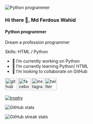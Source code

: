 ![Python programmer](https://www.facebook.com/photo/?fbid=320373167357558&set=a.105441085517435)

### Hi there 👋, Md Ferdous Wahid
#### Python programmer


Dream a profession programmer

Skills: HTML / Python

- 🔭 I’m currently working on Python 
- 🌱 I’m currently learning Python/ HTML 
- 👯 I’m looking to collaborate on GitHub 


[<img src='https://cdn.jsdelivr.net/npm/simple-icons@3.0.1/icons/github.svg' alt='github' height='40'>](https://github.com/struggleferdous)  [<img src='https://cdn.jsdelivr.net/npm/simple-icons@3.0.1/icons/facebook.svg' alt='facebook' height='40'>](https://www.facebook.com/struggleferdous)  [<img src='https://cdn.jsdelivr.net/npm/simple-icons@3.0.1/icons/instagram.svg' alt='instagram' height='40'>](https://www.instagram.com/struggleferdous/)  [<img src='https://cdn.jsdelivr.net/npm/simple-icons@3.0.1/icons/twitter.svg' alt='twitter' height='40'>](https://twitter.com/struggleasif)  

[![trophy](https://github-profile-trophy.vercel.app/?username=struggleferdous)](https://github.com/ryo-ma/github-profile-trophy)

![GitHub stats](https://github-readme-stats.vercel.app/api?username=struggleferdous&show_icons=true)  

![GitHub streak stats](https://streak-stats.demolab.com/?user=struggleferdous)  


